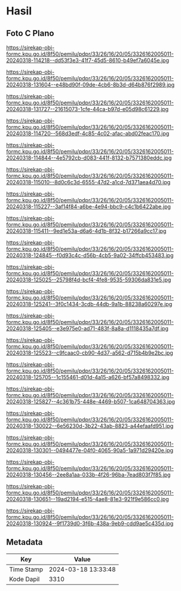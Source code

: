 # Hasil

## Foto C Plano

https://sirekap-obj-formc.kpu.go.id/8f50/pemilu/pdpr/33/26/16/20/05/3326162005011-20240318-114218--dd53f3e3-41f7-45d5-8610-b49ef7a6045e.jpg

https://sirekap-obj-formc.kpu.go.id/8f50/pemilu/pdpr/33/26/16/20/05/3326162005011-20240318-131604--e48bd90f-09de-4cb6-8b3d-d64b876f2989.jpg

https://sirekap-obj-formc.kpu.go.id/8f50/pemilu/pdpr/33/26/16/20/05/3326162005011-20240318-131727--21615073-1cfe-44ca-b97d-e05d98c61229.jpg

https://sirekap-obj-formc.kpu.go.id/8f50/pemilu/pdpr/33/26/16/20/05/3326162005011-20240318-114720--568d3edf-4c85-4c02-afac-abd02feac170.jpg

https://sirekap-obj-formc.kpu.go.id/8f50/pemilu/pdpr/33/26/16/20/05/3326162005011-20240318-114844--4e5792cb-d083-441f-8132-b7571380eddc.jpg

https://sirekap-obj-formc.kpu.go.id/8f50/pemilu/pdpr/33/26/16/20/05/3326162005011-20240318-115010--8d0c6c3d-6555-47d2-a1cd-7d371aea4d70.jpg

https://sirekap-obj-formc.kpu.go.id/8f50/pemilu/pdpr/33/26/16/20/05/3326162005011-20240318-115227--3af14f84-a6be-4e94-bbc9-c4c1b6422abe.jpg

https://sirekap-obj-formc.kpu.go.id/8f50/pemilu/pdpr/33/26/16/20/05/3326162005011-20240318-115411--9ed1e53a-d6a6-4d1b-8f32-b17266a9cc17.jpg

https://sirekap-obj-formc.kpu.go.id/8f50/pemilu/pdpr/33/26/16/20/05/3326162005011-20240318-124845--f0d93c4c-d56b-4cb5-9a02-34ffcb453483.jpg

https://sirekap-obj-formc.kpu.go.id/8f50/pemilu/pdpr/33/26/16/20/05/3326162005011-20240318-125025--25798f4d-bcf4-4fe8-9535-59306da831e5.jpg

https://sirekap-obj-formc.kpu.go.id/8f50/pemilu/pdpr/33/26/16/20/05/3326162005011-20240318-125241--3f0c1434-3cdb-44db-9a1b-88238a60297e.jpg

https://sirekap-obj-formc.kpu.go.id/8f50/pemilu/pdpr/33/26/16/20/05/3326162005011-20240318-125405--e3e975e0-ad71-483f-8a8a-d1118435a7df.jpg

https://sirekap-obj-formc.kpu.go.id/8f50/pemilu/pdpr/33/26/16/20/05/3326162005011-20240318-125523--c9fcaac0-cb90-4d37-a562-d715b4b9e2bc.jpg

https://sirekap-obj-formc.kpu.go.id/8f50/pemilu/pdpr/33/26/16/20/05/3326162005011-20240318-125705--1c155461-d01d-4a15-a626-bf57a8498332.jpg

https://sirekap-obj-formc.kpu.go.id/8f50/pemilu/pdpr/33/26/16/20/05/3326162005011-20240318-125827--4c361b75-448e-4469-b507-1ca648704363.jpg

https://sirekap-obj-formc.kpu.go.id/8f50/pemilu/pdpr/33/26/16/20/05/3326162005011-20240318-130022--6e56230d-3b22-43ab-8823-a44efaafd951.jpg

https://sirekap-obj-formc.kpu.go.id/8f50/pemilu/pdpr/33/26/16/20/05/3326162005011-20240318-130301--0494477e-04f0-4065-90a5-1a971d29420e.jpg

https://sirekap-obj-formc.kpu.go.id/8f50/pemilu/pdpr/33/26/16/20/05/3326162005011-20240318-130456--2ee8a1aa-033b-4f26-96ba-7ead803f7f85.jpg

https://sirekap-obj-formc.kpu.go.id/8f50/pemilu/pdpr/33/26/16/20/05/3326162005011-20240318-130651--19ad2194-e515-4ae8-81e3-921f9e586cc0.jpg

https://sirekap-obj-formc.kpu.go.id/8f50/pemilu/pdpr/33/26/16/20/05/3326162005011-20240318-130924--9f1739d0-3f6b-438a-9eb9-cdd9ae5c435d.jpg


## Metadata

| Key        | Value               |
| ---------- | ------------------- |
| Time Stamp | 2024-03-18 13:33:48 |
| Kode Dapil | 3310                |



